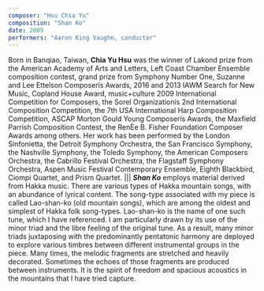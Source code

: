 ```yaml
---
composer: "Hsu Chia Yu"
composition: "Shan Ko"
date: 2009
performers: "Aaron King Vaughn, conductor"
---
```

Born in Banqiao, Taiwan, **Chia Yu Hsu** was the winner of Lakond prize from the American Academy of Arts and Letters, Left Coast Chamber Ensemble composition contest, grand prize from Symphony Number One, Suzanne and Lee Ettelson Composerís Awards, 2016 and 2013 IAWM Search for New Music, Copland House Award, music+culture 2009 International Competition for Composers, the Sorel Organizationís 2nd International Composition Competition, the 7th USA International Harp Composition Competition, ASCAP Morton Gould Young Composerís Awards, the Maxfield Parrish Composition Contest, the RenÈe B. Fisher Foundation Composer Awards among others. Her work has been performed by the London Sinfonietta, the Detroit Symphony Orchestra, the San Francisco Symphony, the Nashville Symphony, the Toledo Symphony, the American Composers Orchestra, the Cabrillo Festival Orchestra, the Flagstaff Symphony Orchestra, Aspen Music Festival Contemporary Ensemble, Eighth Blackbird, Ciompi Quartet, and Prism Quartet.
|||
**_Shan Ko_** employs material derived from Hakka music. There are various types of Hakka mountain songs, with an abundance of lyrical content. The song-type associated with my piece is called Lao-shan-ko (old mountain songs), which are among the oldest and simplest of Hakka folk song-types. Lao-shan-ko is the name of one such tune, which I have referenced. I am particularly drawn by its use of the minor triad and the libre feeling of the original tune. As a result, many minor triads juxtaposing with the predominantly pentatonic harmony are deployed to explore various timbres between different instrumental groups in the piece. Many times, the melodic fragments are stretched and heavily decorated. Sometimes the echoes of those fragments are produced between instruments. It is the spirit of freedom and spacious acoustics in the mountains that I have tried capture.
